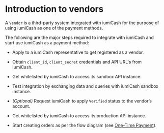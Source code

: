 # Introduction to vendors

A `Vendor` is a third-party system integrated with iumiCash for the purpose of using iumiCash as one of the payment methods.


The following are the major steps required to integrate with iumiCash and start use iumiCash as a payment method:

* Apply to a iumiCash representative to get registered as a vendor. 

* Obtain `client_id`, `client_secret` credentials and API URL's from iumiCash.

* Get whitelisted by iumiCash to access its sandbox API instance.

* Test integration by exchanging data and queries with iumiCash sandbox instance.

* *(Optional)* Request iumiCash to apply `Verified` status to the vendor’s account.

* Get whitelisted by iumiCash to access its production API instance.

* Start creating orders as per the flow diagram (see [One-Time Payment][one_time_diagrams]).

[one_time_diagrams]: ../diagrams/onetime.md
[recurrent_diagram]: ../diagrams/recurrent.md
